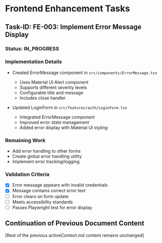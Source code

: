 # Frontend Enhancement Tasks

## Task-ID: FE-003: Implement Error Message Display
### Status: IN_PROGRESS
### Implementation Details
- Created ErrorMessage component in `src/components/ErrorMessage.tsx`
  - Uses Material UI Alert component
  - Supports different severity levels
  - Configurable title and message
  - Includes close handler

- Updated LoginForm in `src/features/auth/LoginForm.tsx`
  - Integrated ErrorMessage component
  - Improved error state management
  - Added error display with Material UI styling

### Remaining Work
- Add error handling to other forms
- Create global error handling utility
- Implement error tracking/logging

### Validation Criteria
- [x] Error message appears with invalid credentials
- [x] Message contains correct error text
- [ ] Error clears on form update
- [ ] Meets accessibility standards
- [ ] Passes Playwright test for error display

## Continuation of Previous Document Content
[Rest of the previous activeContext.md content remains unchanged]